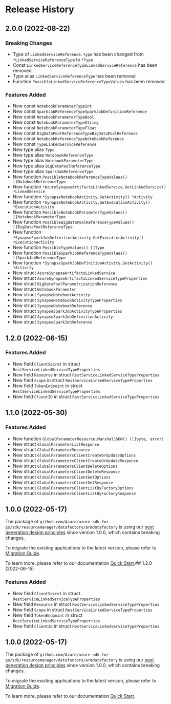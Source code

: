 # Release History

## 2.0.0 (2022-08-22)
### Breaking Changes

- Type of `LinkedServiceReference.Type` has been changed from `*LinkedServiceReferenceType` to `*Type`
- Const `LinkedServiceReferenceTypeLinkedServiceReference` has been removed
- Type alias `LinkedServiceReferenceType` has been removed
- Function `PossibleLinkedServiceReferenceTypeValues` has been removed

### Features Added

- New const `NotebookParameterTypeInt`
- New const `SparkJobReferenceTypeSparkJobDefinitionReference`
- New const `NotebookParameterTypeBool`
- New const `NotebookParameterTypeString`
- New const `NotebookParameterTypeFloat`
- New const `BigDataPoolReferenceTypeBigDataPoolReference`
- New const `NotebookReferenceTypeNotebookReference`
- New const `TypeLinkedServiceReference`
- New type alias `Type`
- New type alias `NotebookReferenceType`
- New type alias `NotebookParameterType`
- New type alias `BigDataPoolReferenceType`
- New type alias `SparkJobReferenceType`
- New function `PossibleNotebookReferenceTypeValues() []NotebookReferenceType`
- New function `*AzureSynapseArtifactsLinkedService.GetLinkedService() *LinkedService`
- New function `*SynapseNotebookActivity.GetActivity() *Activity`
- New function `*SynapseNotebookActivity.GetExecutionActivity() *ExecutionActivity`
- New function `PossibleNotebookParameterTypeValues() []NotebookParameterType`
- New function `PossibleBigDataPoolReferenceTypeValues() []BigDataPoolReferenceType`
- New function `*SynapseSparkJobDefinitionActivity.GetExecutionActivity() *ExecutionActivity`
- New function `PossibleTypeValues() []Type`
- New function `PossibleSparkJobReferenceTypeValues() []SparkJobReferenceType`
- New function `*SynapseSparkJobDefinitionActivity.GetActivity() *Activity`
- New struct `AzureSynapseArtifactsLinkedService`
- New struct `AzureSynapseArtifactsLinkedServiceTypeProperties`
- New struct `BigDataPoolParametrizationReference`
- New struct `NotebookParameter`
- New struct `SynapseNotebookActivity`
- New struct `SynapseNotebookActivityTypeProperties`
- New struct `SynapseNotebookReference`
- New struct `SynapseSparkJobActivityTypeProperties`
- New struct `SynapseSparkJobDefinitionActivity`
- New struct `SynapseSparkJobReference`


## 1.2.0 (2022-06-15)
### Features Added

- New field `ClientSecret` in struct `RestServiceLinkedServiceTypeProperties`
- New field `Resource` in struct `RestServiceLinkedServiceTypeProperties`
- New field `Scope` in struct `RestServiceLinkedServiceTypeProperties`
- New field `TokenEndpoint` in struct `RestServiceLinkedServiceTypeProperties`
- New field `ClientID` in struct `RestServiceLinkedServiceTypeProperties`


## 1.1.0 (2022-05-30)
### Features Added

- New function `GlobalParameterResource.MarshalJSON() ([]byte, error)`
- New struct `GlobalParameterListResponse`
- New struct `GlobalParameterResource`
- New struct `GlobalParametersClientCreateOrUpdateOptions`
- New struct `GlobalParametersClientCreateOrUpdateResponse`
- New struct `GlobalParametersClientDeleteOptions`
- New struct `GlobalParametersClientDeleteResponse`
- New struct `GlobalParametersClientGetOptions`
- New struct `GlobalParametersClientGetResponse`
- New struct `GlobalParametersClientListByFactoryOptions`
- New struct `GlobalParametersClientListByFactoryResponse`


## 1.0.0 (2022-05-17)

The package of `github.com/Azure/azure-sdk-for-go/sdk/resourcemanager/datafactory/armdatafactory` is using our [next generation design principles](https://azure.github.io/azure-sdk/general_introduction.html) since version 1.0.0, which contains breaking changes.

To migrate the existing applications to the latest version, please refer to [Migration Guide](https://aka.ms/azsdk/go/mgmt/migration).

To learn more, please refer to our documentation [Quick Start](https://aka.ms/azsdk/go/mgmt).## 1.2.0 (2022-06-15)
### Features Added

- New field `ClientSecret` in struct `RestServiceLinkedServiceTypeProperties`
- New field `Resource` in struct `RestServiceLinkedServiceTypeProperties`
- New field `Scope` in struct `RestServiceLinkedServiceTypeProperties`
- New field `TokenEndpoint` in struct `RestServiceLinkedServiceTypeProperties`
- New field `ClientID` in struct `RestServiceLinkedServiceTypeProperties`


## 1.0.0 (2022-05-17)

The package of `github.com/Azure/azure-sdk-for-go/sdk/resourcemanager/datafactory/armdatafactory` is using our [next generation design principles](https://azure.github.io/azure-sdk/general_introduction.html) since version 1.0.0, which contains breaking changes.

To migrate the existing applications to the latest version, please refer to [Migration Guide](https://aka.ms/azsdk/go/mgmt/migration).

To learn more, please refer to our documentation [Quick Start](https://aka.ms/azsdk/go/mgmt).